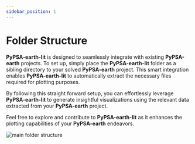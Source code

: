 ```yaml
---
sidebar_position: 1
---
```


# Folder Structure

**PyPSA-earth-lit** is designed to seamlessly integrate with existing **PyPSA-earth** projects. To set up, simply place the **PyPSA-earth-lit** folder as a sibling directory to your solved **PyPSA-earth** project. This smart integration enables **PyPSA-earth-lit** to automatically extract the necessary files required for plotting purposes.

By following this straight forward setup, you can effortlessly leverage **PyPSA-earth-lit** to generate insightful visualizations using the relevant data extracted from your **PyPSA-earth** project.

Feel free to explore and contribute to **PyPSA-earth-lit** as it enhances the plotting capabilities of your **PyPSA-earth** endeavors.

![main folder structure](/img/main_project.png)
